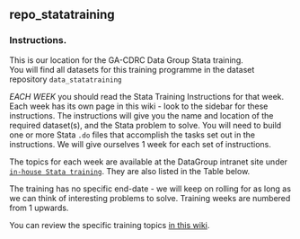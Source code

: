 ## repo_statatraining

### Instructions.
This is our location for the GA-CDRC Data Group Stata training.  
You will find all datasets for this training programme in the dataset repository `data_statatraining`  
  
*EACH WEEK* you should read the Stata Training Instructions for that week. Each week has its own page in this wiki - look to the sidebar for these instructions. The instructions will give you the name and location of the required dataset(s), and the Stata problem to solve. You will need to build one or more Stata `.do` files that accomplish the tasks set out in the instructions. We will give ourselves 1 week for each set of instructions. 
  
The topics for each week are available at the DataGroup intranet site under [`in-house Stata training`](https://theuwi.sharepoint.com/sites/DataGroup/Lists/Inhouse%20Stata%20training/AllItems.aspx).  They are also listed in the Table below.

The training has no specific end-date - we will keep on rolling for as long as we can think of interesting problems to solve. Training weeks are numbered from 1 upwards.

You can review the specific training topics [in this wiki](https://github.com/UWI-DataGroup/repo_statatraining/wiki/Training-Topics).
